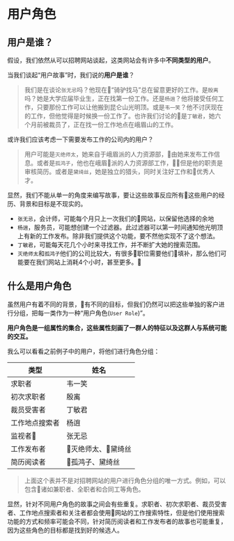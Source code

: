 # 用户角色

## 用户是谁？

假设，我们依然从可以招聘网站谈起，这类网站会有许多中**不同类型的用户**。

当我们谈起“用户故事”时，我们说的**用户是谁**？

>我们是在谈论`张无忌`吗？他现在“骑驴找马”总在留意更好的工作。是`殷离`吗？她是大学应届毕业生，正在找第一份工作。还是`杨逍`？他将接受任何工作，只要那份工作可以让他搬到昆仑山光明顶。或是`韦一笑`？他不讨厌现在的工作，但他觉得是时候换一份工作了。也许我们讨论的是`丁敏君`，她六个月前被裁员了，正在找一份工作地点在峨眉山的工作。

或许我们应该考虑一下需要发布工作的公司内的用户？

> 用户可能是`灭绝师太`，她来自于峨眉派的人力资源部，由她来发布工作信息。或者是`孤鸿子`，他也在峨眉派的人力资源部工作，但是他的职责是审核简历。或者是`黛绮丝`，她是独立的猎头，同时关注好工作和优秀人才。

显然，我们不能从单一的角度来编写故事，要让这些故事反应所有这些用户的经历、背景和目标是不现实的。

- `张无忌`，会计师，可能每个月只上一次我们的网站，以保留他选择的余地
- `杨逍`，服务员，可能想创建一个过滤器。此过滤器可以第一时间通知他光明顶上有新的工作发布。除非我们提供这个功能，要不然他实现不了这个想法。
- `丁敏君`，可能每天花几个小时来寻找工作，并不断扩大她的搜索范围。
- `灭绝师太`和`孤鸿子`他们的公司比较大，有很多职位需要他们填补，那么他们可能要在我们网站上消耗4个小时，甚至更多。

## 什么是用户角色

虽然用户有着不同的背景，有不同的目标，但我们仍然可以把这些单独的客户进行分组，把每一类作为一种“用户角色(`User Role`)”。

**用户角色是一组属性的集合，这些属性刻画了一群人的特征以及这群人与系统可能的交互。**

我么可以看看之前例子中的用户，将他们进行角色分组：

| 类型 | 姓名 |
|--|--|
| 求职者 | 韦一笑 |
| 初次求职者 | 殷离 |
| 裁员受害者 | 丁敏君 |
| 工作地点搜索者 | 杨逍 |
| 监视者 | 张无忌 |
| 工作发布者 | 灭绝师太、黛绮丝 |
| 简历阅读者 | 孤鸿子、黛绮丝 |

> 上面这个表并不是对招聘网站的用户进行角色分组的唯一方式。例如，可以包含诸如兼职者、全职者和合同工等角色。
 
 显然，针对不同用户角色的故事之间会有些重复。求职者、初次求职者、裁员受害者、工作地点搜索者和关注者都会使用网站的工作搜索特性，但是他们使用搜索功能的方式和频率可能会不同，针对简历阅读者和工作发布者的故事也可能重复，因为这些角色的目标都是找到好的候选人。